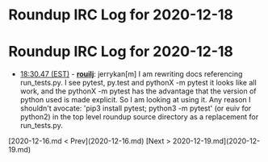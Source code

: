 # Roundup IRC Log for 2020-12-18 #
# Roundup IRC Log for 2020-12-18
* <a href="#18:30.47" id="18:30.47">18:30.47 (EST)</a> - __[rouilj](https://github.com/rouilj)__: jerrykan[m] I am rewriting docs referencing run_tests.py. I see pytest, py.test and pythonX -m pytest it looks like all work, and the pythonX -m pytest has the advantage that the version of python used is made explicit. So I am looking at using it.  Any reason I shouldn't avocate: 'pip3 install pytest; python3 -m pytest' (or euiv for python2) in the top level roundup source directory as a replacement for run_tests.py.

<div class="inpage-footer">
[2020-12-16.md < Prev](2020-12-16.md)
[Next > 2020-12-19.md](2020-12-19.md)
</div>
